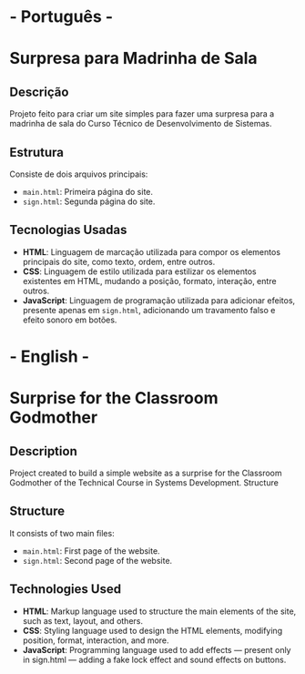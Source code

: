 # - Português -
# Surpresa para Madrinha de Sala

## Descrição
Projeto feito para criar um site simples para fazer uma surpresa para a madrinha de sala do Curso Técnico de Desenvolvimento de Sistemas.

## Estrutura
Consiste de dois arquivos principais: 

- `main.html`: Primeira página do site.
- `sign.html`: Segunda página do site.

## Tecnologias Usadas
- **HTML**: Linguagem de marcação utilizada para compor os elementos principais do site, como texto, ordem, entre outros.
- **CSS**: Linguagem de estilo utilizada para estilizar os elementos existentes em HTML, mudando a posição, formato, interação, entre outros.
- **JavaScript**: Linguagem de programação utilizada para adicionar efeitos, presente apenas em `sign.html`, adicionando um travamento falso e efeito sonoro em botões.

# - English -
# Surprise for the Classroom Godmother

## Description
Project created to build a simple website as a surprise for the Classroom Godmother of the Technical Course in Systems Development.
Structure

## Structure 
It consists of two main files:
- `main.html`: First page of the website.
- `sign.html`: Second page of the website.

## Technologies Used
- **HTML**: Markup language used to structure the main elements of the site, such as text, layout, and others.
- **CSS**: Styling language used to design the HTML elements, modifying position, format, interaction, and more.
- **JavaScript**: Programming language used to add effects — present only in sign.html — adding a fake lock effect and sound effects on buttons.